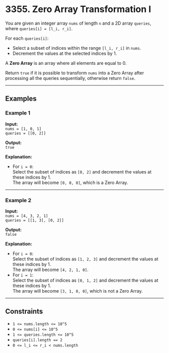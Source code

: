 # 3355. Zero Array Transformation I

You are given an integer array `nums` of length `n` and a 2D array `queries`, where `queries[i] = [l_i, r_i]`.

For each `queries[i]`:

- Select a subset of indices within the range `[l_i, r_i]` in `nums`.
- Decrement the values at the selected indices by 1.

A **Zero Array** is an array where all elements are equal to 0.

Return `true` if it is possible to transform `nums` into a Zero Array after processing all the queries sequentially, otherwise return `false`.

---

## Examples

### Example 1

**Input:**  
`nums = [1, 0, 1]`  
`queries = [[0, 2]]`

**Output:**  
`true`

**Explanation:**  
- For `i = 0`:  
    Select the subset of indices as `[0, 2]` and decrement the values at these indices by 1.  
    The array will become `[0, 0, 0]`, which is a Zero Array.

---

### Example 2

**Input:**  
`nums = [4, 3, 2, 1]`  
`queries = [[1, 3], [0, 2]]`

**Output:**  
`false`

**Explanation:**  
- For `i = 0`:  
    Select the subset of indices as `[1, 2, 3]` and decrement the values at these indices by 1.  
    The array will become `[4, 2, 1, 0]`.
- For `i = 1`:  
    Select the subset of indices as `[0, 1, 2]` and decrement the values at these indices by 1.  
    The array will become `[3, 1, 0, 0]`, which is not a Zero Array.

---

## Constraints

- `1 <= nums.length <= 10^5`
- `0 <= nums[i] <= 10^5`
- `1 <= queries.length <= 10^5`
- `queries[i].length == 2`
- `0 <= l_i <= r_i < nums.length`